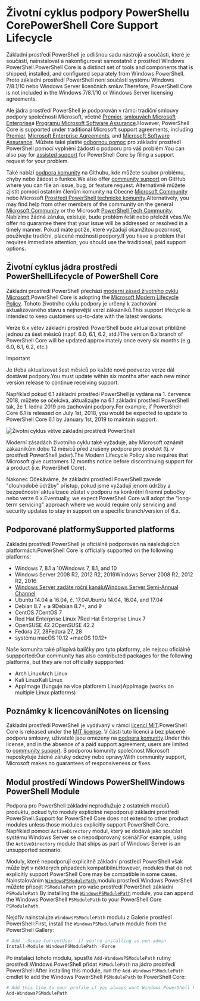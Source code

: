 # <a name="powershell-core-support-lifecycle"></a><span data-ttu-id="1d75e-101">Životní cyklus podpory PowerShellu Core</span><span class="sxs-lookup"><span data-stu-id="1d75e-101">PowerShell Core Support Lifecycle</span></span>

<span data-ttu-id="1d75e-102">Základní prostředí PowerShell je odlišnou sadu nástrojů a součásti, které je součástí, nainstalovat a nakonfigurovat samostatně z prostředí Windows PowerShell.</span><span class="sxs-lookup"><span data-stu-id="1d75e-102">PowerShell Core is a distinct set of tools and components that is shipped, installed, and configured separately from Windows PowerShell.</span></span>
<span data-ttu-id="1d75e-103">Proto základní prostředí PowerShell není součástí systému Windows 7/8.1/10 nebo Windows Server licenčních smluv.</span><span class="sxs-lookup"><span data-stu-id="1d75e-103">Therefore, PowerShell Core is not included in the Windows 7/8.1/10 or Windows Server licensing agreements.</span></span>

<span data-ttu-id="1d75e-104">Ale jádra prostředí PowerShell je podporován v rámci tradiční smlouvy podpory společnosti Microsoft, včetně [Premier][], [smlouvách Microsoft Enterprise][enterprise-agreement]a [Programu Microsoft Software Assurance][assurance].</span><span class="sxs-lookup"><span data-stu-id="1d75e-104">However, PowerShell Core is supported under traditional Microsoft support agreements, including [Premier][], [Microsoft Enterprise Agreements][enterprise-agreement], and [Microsoft Software Assurance][assurance].</span></span>
<span data-ttu-id="1d75e-105">Můžete také platíte [odbornou pomoc][] pro základní prostředí PowerShell pomocí vyplnění žádosti o podporu pro váš problém.</span><span class="sxs-lookup"><span data-stu-id="1d75e-105">You can also pay for [assisted support][] for PowerShell Core by filing a support request for your problem.</span></span>

<span data-ttu-id="1d75e-106">Také nabízí [podpora komunity][] na Githubu, kde můžete soubor problému, chyby nebo žádost o funkce.</span><span class="sxs-lookup"><span data-stu-id="1d75e-106">We also offer [community support][] on GitHub where you can file an issue, bug, or feature request.</span></span>
<span data-ttu-id="1d75e-107">Alternativně můžete zjistit pomoci ostatním členům komunity na Obecné [Microsoft Community][] nebo Microsoft [Prostředí PowerShell technické komunity][].</span><span class="sxs-lookup"><span data-stu-id="1d75e-107">Alternatively, you may find help from other members of the community on the general [Microsoft Community][] or the Microsoft [PowerShell Tech Community][].</span></span>
<span data-ttu-id="1d75e-108">Nabízíme žádná záruka, existuje, bude problém řešit nebo přeložit včas.</span><span class="sxs-lookup"><span data-stu-id="1d75e-108">We offer no guarantee there that your issue will be addressed or resolved in a timely manner.</span></span>
<span data-ttu-id="1d75e-109">Pokud máte potíže, které vyžadují okamžitou pozornost, používejte tradiční, placené možnosti podpory.</span><span class="sxs-lookup"><span data-stu-id="1d75e-109">If you have a problem that requires immediate attention, you should use the traditional, paid support options.</span></span>

## <a name="lifecycle-of-powershell-core"></a><span data-ttu-id="1d75e-110">Životní cyklus jádra prostředí PowerShell</span><span class="sxs-lookup"><span data-stu-id="1d75e-110">Lifecycle of PowerShell Core</span></span>

<span data-ttu-id="1d75e-111">Základní prostředí PowerShell přechází [moderní zásad životního cyklu Microsoft][modern].</span><span class="sxs-lookup"><span data-stu-id="1d75e-111">PowerShell Core is adopting the [Microsoft Modern Lifecycle Policy][modern].</span></span>
<span data-ttu-id="1d75e-112">Tohoto životního cyklu podpory je určený k zachování aktualizovaného stavu s nejnovější verzí zákazníků.</span><span class="sxs-lookup"><span data-stu-id="1d75e-112">This support lifecycle is intended to keep customers up-to-date with the latest versions.</span></span>

<span data-ttu-id="1d75e-113">Verze 6.x větev základní prostředí PowerShell bude aktualizovat přibližně jednou za šest měsíců (např. 6.0, 6.1, 6.2, atd.)</span><span class="sxs-lookup"><span data-stu-id="1d75e-113">The version 6.x branch of PowerShell Core will be updated approximately once every six months (e.g. 6.0, 6.1, 6.2, etc.)</span></span>

> [!IMPORTANT]
> <span data-ttu-id="1d75e-114">Je třeba aktualizovat šest měsíců po každé nové podverze verze dál dostávat podpory.</span><span class="sxs-lookup"><span data-stu-id="1d75e-114">You must update within six months after each new minor version release to continue receiving support.</span></span>

<span data-ttu-id="1d75e-115">Například pokud 6.1 základní prostředí PowerShell je vydána na 1. července 2018, můžete se očekává, aktualizujte na 6.1 základní prostředí PowerShell tak, že 1. ledna 2019 pro zachování podpory.</span><span class="sxs-lookup"><span data-stu-id="1d75e-115">For example, if PowerShell Core 6.1 is released on July 1st, 2018, you would be expected to update to PowerShell Core 6.1 by January 1st, 2019 to maintain support.</span></span>

![Životní cyklus větve základní prostředí PowerShell][lifecycle-chart]

<span data-ttu-id="1d75e-117">Moderní zásadách životního cyklu také vyžaduje, aby Microsoft oznámit zákazníkům dobu 12 měsíců před zrušený podporu pro produkt (tj. v prostředí PowerShell jader).</span><span class="sxs-lookup"><span data-stu-id="1d75e-117">The Modern Lifecycle Policy also requires that Microsoft give customers 12 months notice before discontinuing support for a product (i.e. PowerShell Core).</span></span>

<span data-ttu-id="1d75e-118">Nakonec Očekáváme, že základní prostředí PowerShell zavede "dlouhodobé údržby" přístup, pokud jsme vyžadují jenom údržby a bezpečnostní aktualizace zůstat v podporu na konkrétní firemní pobočky nebo verze 6.x.</span><span class="sxs-lookup"><span data-stu-id="1d75e-118">Eventually, we expect PowerShell Core will adopt the "long-term servicing" approach where we would require only servicing and security updates to stay in support on a specific branch/version of 6.x.</span></span>

## <a name="supported-platforms"></a><span data-ttu-id="1d75e-119">Podporované platformy</span><span class="sxs-lookup"><span data-stu-id="1d75e-119">Supported platforms</span></span>

<span data-ttu-id="1d75e-120">Základní prostředí PowerShell je oficiálně podporován na následujících platformách:</span><span class="sxs-lookup"><span data-stu-id="1d75e-120">PowerShell Core is officially supported on the following platforms:</span></span>

* <span data-ttu-id="1d75e-121">Windows 7, 8.1 a 10</span><span class="sxs-lookup"><span data-stu-id="1d75e-121">Windows 7, 8.1, and 10</span></span>
* <span data-ttu-id="1d75e-122">Windows Server 2008 R2, 2012 R2, 2016</span><span class="sxs-lookup"><span data-stu-id="1d75e-122">Windows Server 2008 R2, 2012 R2, 2016</span></span>
* <span data-ttu-id="1d75e-123">[Windows Server zadáte roční kanálu][semi-annual]</span><span class="sxs-lookup"><span data-stu-id="1d75e-123">[Windows Server Semi-Annual Channel][semi-annual]</span></span>
* <span data-ttu-id="1d75e-124">Ubuntu 14.04 a 16.04, č. 17.04</span><span class="sxs-lookup"><span data-stu-id="1d75e-124">Ubuntu 14.04, 16.04, and 17.04</span></span>
* <span data-ttu-id="1d75e-125">Debian 8.7 + a 9</span><span class="sxs-lookup"><span data-stu-id="1d75e-125">Debian 8.7+, and 9</span></span>
* <span data-ttu-id="1d75e-126">CentOS 7</span><span class="sxs-lookup"><span data-stu-id="1d75e-126">CentOS 7</span></span>
* <span data-ttu-id="1d75e-127">Red Hat Enterprise Linux 7</span><span class="sxs-lookup"><span data-stu-id="1d75e-127">Red Hat Enterprise Linux 7</span></span>
* <span data-ttu-id="1d75e-128">OpenSUSE 42.2</span><span class="sxs-lookup"><span data-stu-id="1d75e-128">OpenSUSE 42.2</span></span>
* <span data-ttu-id="1d75e-129">Fedora 27, 28</span><span class="sxs-lookup"><span data-stu-id="1d75e-129">Fedora 27, 28</span></span>
* <span data-ttu-id="1d75e-130">systému macOS 10.12 +</span><span class="sxs-lookup"><span data-stu-id="1d75e-130">macOS 10.12+</span></span>

<span data-ttu-id="1d75e-131">Naše komunita také přispívá balíčky pro tyto platformy, ale nejsou oficiálně suppported:</span><span class="sxs-lookup"><span data-stu-id="1d75e-131">Our community has also contributed packages for the following platforms, but they are not officially suppported:</span></span>

* <span data-ttu-id="1d75e-132">Arch Linux</span><span class="sxs-lookup"><span data-stu-id="1d75e-132">Arch Linux</span></span>
* <span data-ttu-id="1d75e-133">Kali Linux</span><span class="sxs-lookup"><span data-stu-id="1d75e-133">Kali Linux</span></span>
* <span data-ttu-id="1d75e-134">AppImage (funguje na více platforem Linux)</span><span class="sxs-lookup"><span data-stu-id="1d75e-134">AppImage (works on multiple Linux platforms)</span></span>

## <a name="notes-on-licensing"></a><span data-ttu-id="1d75e-135">Poznámky k licencování</span><span class="sxs-lookup"><span data-stu-id="1d75e-135">Notes on licensing</span></span>

<span data-ttu-id="1d75e-136">Základní prostředí PowerShell je vydávaný v rámci [licencí MIT][].</span><span class="sxs-lookup"><span data-stu-id="1d75e-136">PowerShell Core is released under the [MIT license][].</span></span>
<span data-ttu-id="1d75e-137">V části tuto licenci a bez placené podporu smlouvy, uživatelé jsou omezeny na [podpora komunity][].</span><span class="sxs-lookup"><span data-stu-id="1d75e-137">Under this license, and in the absence of a paid support agreement, users are limited to [community support][].</span></span>
<span data-ttu-id="1d75e-138">S podporou komunity společnost Microsoft neposkytuje žádné záruky odezvy nebo opravy.</span><span class="sxs-lookup"><span data-stu-id="1d75e-138">With community support, Microsoft makes no guarantees of responsiveness or fixes.</span></span>

## <a name="windows-powershell-module"></a><span data-ttu-id="1d75e-139">Modul prostředí Windows PowerShell</span><span class="sxs-lookup"><span data-stu-id="1d75e-139">Windows PowerShell Module</span></span>

<span data-ttu-id="1d75e-140">Podpora pro PowerShell základní neprodlužuje z ostatních modulů produktu, pokud tyto moduly explicitně nepodporují základní prostředí PowerShell.</span><span class="sxs-lookup"><span data-stu-id="1d75e-140">Support for PowerShell Core does not extend to other product modules unless those modules explicitly support PowerShell Core.</span></span>
<span data-ttu-id="1d75e-141">Například pomocí `ActiveDirectory` modul, který se dodává jako součást systému Windows Server se o nepodporovaný scénář.</span><span class="sxs-lookup"><span data-stu-id="1d75e-141">For example, using the `ActiveDirectory` module that ships as part of Windows Server is an unsupported scenario.</span></span>

<span data-ttu-id="1d75e-142">Moduly, které nepodporují explicitně základní prostředí PowerShell však může být v některých případech kompatibilní.</span><span class="sxs-lookup"><span data-stu-id="1d75e-142">However, modules that do not explicitly support PowerShell Core may be compatible in some cases.</span></span>
<span data-ttu-id="1d75e-143">Nainstalováním [ `WindowsPSModulePath` ][] modulu prostředí Windows PowerShell můžete připojit `PSModulePath` pro vaše prostředí PowerShell základní `PSModulePath`.</span><span class="sxs-lookup"><span data-stu-id="1d75e-143">By installing the [`WindowsPSModulePath`][] module, you can append the Windows PowerShell `PSModulePath` to your PowerShell Core `PSModulePath`.</span></span>

<span data-ttu-id="1d75e-144">Nejdřív nainstalujte `WindowsPSModulePath` modulu z Galerie prostředí PowerShell:</span><span class="sxs-lookup"><span data-stu-id="1d75e-144">First, install the `WindowsPSModulePath` module from the PowerShell Gallery:</span></span>

```powershell
# Add `-Scope CurrentUser` if you're installing as non-admin
Install-Module WindowsPSModulePath -Force
```

<span data-ttu-id="1d75e-145">Po instalaci tohoto modulu, spusťte `Add-WindowsPSModulePath` rutiny prostředí Windows PowerShell přidat `PSModulePath` na jádro prostředí PowerShell:</span><span class="sxs-lookup"><span data-stu-id="1d75e-145">After installing this module, run the `Add-WindowsPSModulePath` cmdlet to add the Windows PowerShell `PSModulePath` to PowerShell Core:</span></span>

```powershell
# Add this line to your profile if you always want Windows PowerShell PSModulePath
Add-WindowsPSModulePath
```

[Premier]: https://www.microsoft.com/en-us/microsoftservices/support.aspx
[enterprise-agreement]: https://www.microsoft.com/en-us/licensing/licensing-programs/enterprise.aspx
[assurance]: https://www.microsoft.com/en-us/licensing/licensing-programs/software-assurance-default.aspx
[Podpora komunity]: https://github.com/powershell/powershell/issues
[community support]: https://github.com/powershell/powershell/issues
[Microsoft Community]: https://answers.microsoft.com/
[Prostředí PowerShell technické komunity]: https://techcommunity.microsoft.com/t5/PowerShell/ct-p/WindowsPowerShell
[PowerShell Tech Community]: https://techcommunity.microsoft.com/t5/PowerShell/ct-p/WindowsPowerShell
[odbornou pomoc]: https://support.microsoft.com/assistedsupportproducts
[assisted support]: https://support.microsoft.com/assistedsupportproducts
[modern]: https://support.microsoft.com/help/30881/modern-lifecycle-policy
[lifecycle-chart]: ./images/modern-lifecycle.png
[semi-annual]: https://docs.microsoft.com/windows-server/get-started/semi-annual-channel-overview
[Licencí MIT]: https://github.com/PowerShell/PowerShell/blob/master/LICENSE.txt
[MIT license]: https://github.com/PowerShell/PowerShell/blob/master/LICENSE.txt
['WindowsPSModulePath.]: https://www.powershellgallery.com/packages/WindowsPSModulePath/
[`WindowsPSModulePath`]: https://www.powershellgallery.com/packages/WindowsPSModulePath/
